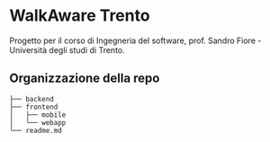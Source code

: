 # WalkAware Trento

Progetto per il corso di Ingegneria del software, prof. Sandro Fiore - Università degli studi di Trento.

## Organizzazione della repo

```shell
├── backend
├── frontend
│   ├── mobile
│   └── webapp
└── readme.md
```

